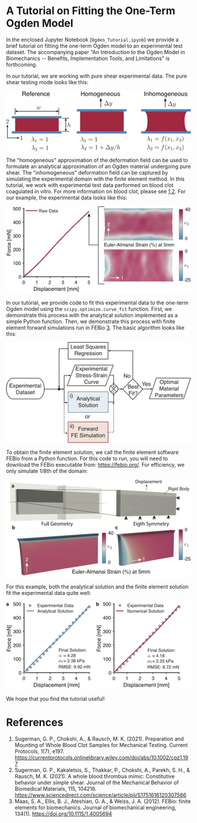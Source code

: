 # A Tutorial on Fitting the One-Term Ogden Model

In the enclosed Jupyter Notebook (``Ogden_Tutorial.ipynb``) we provide a brief tutorial on fitting the one-term Ogden model to an experimental test dataset. The accompanying paper "An Introduction to the Ogden Model in Biomechanics -- Benefits, Implementation Tools, and Limitations" is forthcoming.   

In our tutorial, we are working with pure shear experimental data. The pure shear testing mode looks like this: 

![PureShear](https://github.com/elejeune11/fitting-one-term-ogden-model/blob/edb472205048280f5d1e324dfb63c67c547a0742/figs/pure_shear.png)

The "homogeneous" approximation of the deformation field can be used to formulate an analytical approximation of an Ogden material undergoing pure shear. The "inhomogeneous" deformation field can be captured by simulating the experimental domain with the finite element method. In this tutorial, we work with experimental test data performed on blood clot coagulated in vitro. For more information on blood clot, please see [1,2](http://www.manuelrausch.com/research-interests). For our example, the experimental data looks like this: 

![ExptData](https://github.com/elejeune11/fitting-one-term-ogden-model/blob/f0d8c87234c9dd89c2d5ddf19402e11912a67d5c/figs/expt_test.png)

In our tutorial, we provide code to fit this experimental data to the one-term Ogden model using the ``scipy.optimize.curve_fit`` function. First, we demonstrate this process with the analytical solution implemented as a simple Python function. Then, we demonstrate this process with finite element forward simulations run in FEBio [3](https://doi.org/10.1115/1.4005694). The basic algorithm looks like this: 

![Regression](https://github.com/elejeune11/fitting-one-term-ogden-model/blob/f0d8c87234c9dd89c2d5ddf19402e11912a67d5c/figs/fitting_algorithm.png)

To obtain the finite element solution, we call the finite element software FEBio from a Python function. For this code to run, you will need to download the FEBio executable from: <https://febio.org/>. For efficiency, we only simulate 1/8th of the domain: 

![FEA](https://github.com/elejeune11/fitting-one-term-ogden-model/blob/f0d8c87234c9dd89c2d5ddf19402e11912a67d5c/figs/FEA_schematic.png)

For this example, both the analytical solution and the finite element solution fit the experimental data quite well:

![CompareRes](https://github.com/elejeune11/fitting-one-term-ogden-model/blob/f0d8c87234c9dd89c2d5ddf19402e11912a67d5c/figs/fit_comparison.png)

We hope that you find the tutorial useful!

# References

1. Sugerman, G. P., Chokshi, A., & Rausch, M. K. (2021). Preparation and Mounting of Whole Blood Clot Samples for Mechanical Testing. Current Protocols, 1(7), e197. <https://currentprotocols.onlinelibrary.wiley.com/doi/abs/10.1002/cpz1.197>
2. Sugerman, G. P., Kakaletsis, S., Thakkar, P., Chokshi, A., Parekh, S. H., & Rausch, M. K. (2021). A whole blood thrombus mimic: Constitutive behavior under simple shear. Journal of the Mechanical Behavior of Biomedical Materials, 115, 104216. <https://www.sciencedirect.com/science/article/pii/S1751616120307566>
3. Maas, S. A., Ellis, B. J., Ateshian, G. A., & Weiss, J. A. (2012). FEBio: finite elements for biomechanics. Journal of biomechanical engineering, 134(1). <https://doi.org/10.1115/1.4005694>

